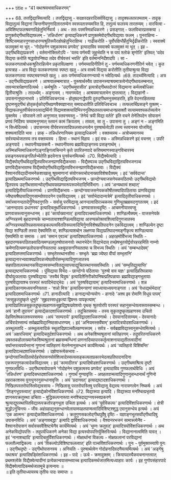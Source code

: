 +++
title = "41 यथाश्रयभावाधिकरणम्"

+++
68. तत्तद्विद्यास्वित्यादि । तत्तद्विद्यासु - सदक्षरदहरादिसर्वविद्यासु । तादृक्फलतरतमताम् - तादृक् विद्यातुल्यं विद्यानां चिन्तनीयगुणादितारतम्येन स्वरूपतारम्यमस्ति हि, तत्तुल्यं फलस्य तारतम्यम् । वारयित्वा - अविशिष्टफलश्रवणादिहेतुभिर्निवार्य । अथ - ततः परमस्मिन्नधिकरणे । प्रसङ्गात् - फलविचारप्रसक्त्या । प्रागुक्तोद्गीथाविद्याफलम् - 'तन्निर्धारण' इत्याद्यधिकरणे प्रागुक्तमेवोद्गीथविद्यायाः फलम् । पुनराक्षिप्य - शिष्टिसमाहारगुणसाधारण्यश्रुतिरूपैराक्षेपहेतुभिराक्षिप्य । गाढीकरोति - पूर्वोपक्षिप्तैर्हेतुभिर्दृढीकरोति । स्ववाक्ये फलमुक्तं मा भूत् - 'गोदोहनेन पशुकामस्य प्रणयेत्' इत्यादाविव स्ववाक्ये फलमुक्तं मा भूत् । इह - उद्गीथविद्याप्रकरणे । वर्तमानोक्तितोऽपि - 'यस्य पर्णमयी जुहुर्भवति न स पापं श्लोकं शृणोति' इतिवत् 'यदेव विद्यया करोति श्रद्धयोपनिषदा तदेव वीर्यवत्तरं भवति' इति वर्तमाननिर्देशादपि । सा - फलकरणताबोधकश्रुतिराहित्येन प्रकृतविलक्षणा । पर्णमय्यादिनीतिर्न तु - पर्णमय्यधिकरणनीतिर्न भवेत् । कुत इत्यत्राह - अत्र विद्या फलकरणतया स्पष्टा खलु - अत्र वाक्ये विद्यया करोतीति तृतीयाश्रुत्या विद्या फलकरणतया स्पष्टमवगम्यते खलु । अतः पर्णमय्यधिकरणन्यायो न भवेदित्यर्थः ॥69. तादर्थ्यमित्यादि । अत्र - उद्गीथविद्याप्रकरणे । आश्रयालम्बमात्रात् - पुरूषार्थस्यैव उपासनस्याश्रयमात्रत्वेनोद्गीथावलम्बनात्, तावन्मात्रापेक्षणादित्यर्थः । कर्मश्रुतिः - 'उद्गीथमुपासीत' इत्यत्रोद्गीथपदोत्तरं विद्यमाना कर्मत्वबोधिका द्वितीयाश्रुतिः । तादर्थ्यम् - अङ्गत्वम् । नावगमयेत् । आश्रयमात्रलाभेन तृप्तत्वात् । विद्याहानौ - उपासनानुष्ठानाभावे । प्रतिविधिवचनञ्च - होतृषदनाद्धैवापि दुरुद्गीथमनुसमाहरति, इति वेदनरहिततया दुष्टमप्युद्गीथं होतृकर्तृकोद्गीथप्रणवैक्यज्ञानात् समादधातीति प्रतिविधिवचञ्च । तत्फलार्थिप्रसङ्गे युक्तम् - विद्याफलभूतवीर्यवत्तरत्वाद्यर्थिनो विद्यामशक्त्यादिभिरननुतिष्ठतस्तत्समाधानप्रसक्तौ सत्यामवश्यकर्तव्यत्वेन युक्तमेव । सोपासने तारे अनुगमात् स्तवनमस्तु - 'तेनेयं त्रयी विद्या वर्तते' इति वचने तेनेतिपदेन सोपासनं प्रणवं निर्दिश्य त्रय्यामनुगमात् स्तवनं कामं क्रियताम् । तावता, सा तु - उपासना तु । अङ्गं न - अङ्गमिति न सिध्येदित्यर्थः । उपासनस्य वीर्यवत्तरत्वादिफलसाधनत्वेन पुरुषार्थत्वेऽपि तस्य स्तवनस्य योजयितुं शक्यत्वादिति भावः । प्राक् - तन्निर्धारणानियमः इत्याद्यधिकरणे । वक्तव्यस्य - अत्रोच्यमानस्य सर्वस्यार्थजातस्य तत्र वक्तव्यस्य । हित्वा - स्थानं विहाय । इदं वचः - अस्मिन्नधिकरणे इदं वचनम् । उपरि अङ्गपादे । स्थापनीयप्रसक्त्यै - स्थापनीयस्य ब्रह्मविद्याङ्गस्य प्रसङ्गार्थम् । अस्मिन्नन्तिमाधिकरणेऽङ्गाङ्गित्वचिन्तने कृते उपरितनपादे करिष्यमाणस्याङ्गविचारस्य प्रसङ्गरूपसङ्गतिर्लभ्येतेति हृदयेनात्र पुनर्वचनमित्यर्थः ॥70. विद्यैक्येत्यादि । विद्यैक्योद्गीथविद्याद्वितयविभजनप्राणविद्यैकभावाः - विद्यैक्यञ्च उद्गीथविद्याद्वितयविभजनञ्च प्राणविद्यैकभावश्च विद्यैक्योद्गीथविद्याद्वितयविभजनप्राणविद्यैकभावाः । विद्यैक्यं वैश्वानरविद्यादीनामनेकशाखासु श्रूयमाणानां संयोगरूपचोदनाख्याविशेषादैक्यम् । इदं 'सर्ववेदान्त' इत्यादिप्रथमाधिकरणार्थः । उद्गीथविद्याद्वितयविभजनम् - छान्दोग्यवाजसनेयकपठितयोः उद्गीथविद्ययोः द्वितयस्य उद्गीथसामान्योद्गीथावयवप्रणवरूपरूपभेदादिभिर्विभागः । अयं 'अन्यथात्वं शब्दात्' इत्यादिद्वितीयाधिकरणार्थः । प्राणविद्यैकभावः - छान्दोग्यवाजसनेयककौषीतक्यादिपठितायाः प्राणविद्याया ज्यैष्ठ्यश्रैष्ठ्यादिगुणसाम्योपपादनेन एकविद्यात्वम् । इदं 'सर्वाभेदादान्यत्रेमे' इत्यादितृतीयाधिकरणार्थः । सर्वास्वानन्दतादेर्गुणिवदनुगतिः - सर्वासु परविद्यासु आनन्दत्वादिपञ्चकस्य गुणिभूतब्रह्मवदनुगतत्वम् । इदं 'आनन्दादयः प्रधानस्य' इत्यादिचतुर्थाधिकरणार्थः । प्राणवासस्त्वदृष्टिः - आचमनीयास्वप्सु प्राणवासस्त्वानुसन्धानम् । इदं 'कार्याख्यानात्' इत्यादिपञ्चमाधिकरणार्थः । शाण्डिल्यैक्यम् - वाजसनेयके अग्निरहस्ये बृहदारण्यके चाम्नातायाश्शाण्डिल्यविद्याया आरण्यकोक्तवशित्वादिगुणजातस्य अग्निरहस्यप्रतिपन्नसत्यसङ्कल्पत्वविततिरूपत्वादिभिर्गुणाविशेषप्रतिपादनेन एकविद्यात्वम् । शाण्डिल्येन दृष्टा विद्या शाण्डिली तस्या ऐक्यमिति वा, शाण्डिल्याशब्देन लक्षणया विद्याप्रतिपादनमङ्गीकृत्य शाण्डिल्याया ऐक्यमिति वा समासः । अयं 'समान एवञ्च' इत्यादिषष्ठाधिकरणार्थः । अहरहमोर्विभज्य स्थितिः - बृहदारण्यकपठिताक्ष्यादित्यमण्डलपुरुषोपासनयोः स्थानभेदेन विद्याभेदात् तच्छेषभूतयोर्द्वयोरहरहमिति नाम्नोः क्रमेणादित्यमण्डलोपासननियततया अक्ष्युपासननियततया च विभज्य स्थितिः । अयं 'सम्बन्धादेवम्' इत्यादिसप्तमाधिकरणार्थः । सम्भृतेस्स्थानसीमा - सम्भृतेः 'ब्रह्म ज्येष्ठा वीर्या सम्भृतानि' इत्याद्यनारभ्यवाक्यप्रतिपन्नज्येष्ठवीर्यसम्भृत्यादिगुणजातस्य सहपठिताल्पस्थानकविद्यास्वसम्भावितद्युव्याप्त्याद्युचितस्थानव्यवस्थितिः । अयं 'सम्भृतिद्युव्याप्ति' इत्याद्यष्टमाधिकरणार्थः । पुंविद्याया विभेदः - छान्दोग्ये पठितायाः 'पुरुषो वाव यज्ञः' इत्यादिप्रतिपन्नायाः दीर्घायुःफलायाः पुरुषविद्यायाः 'तस्यैवं विदुषः' इत्यादितैत्तिरीकोपनिषत्प्रतिपन्नायाः ब्रह्मविद्याङ्गभूतायाः पुरुषविद्यायाश्च परस्परं रूपादिभेदाद्भेदः । अयं 'पुरुषविद्यायाम्' इत्यादिनवमाधिकरणार्थः । शन्न इत्यादिकानामध्ययननियतता - 'शन्नो मित्रः' इत्यादिमन्त्राणां स्वाध्यायाध्ययनाङ्गता । अयं 'वेधाद्यर्थभेदात्' इत्यादिदशमाधिकरणार्थः ॥71. हानादीत्यादि । हानाद्यन्योन्ययोगः - हानादेः 'अश्व इव रोमाणि विधूय पापम्' 'तत्सुकृतदुष्कृते धूनुते' 'सुहृदस्साधुकृत्यां द्विषन्तः पापकृत्याम्' इत्यादिप्रतिपन्नसुकृतदुष्कृतप्रहाणतत्सुहृद्द्विषत्प्रवेशयोः पृथक् श्रुतयोरपि परस्परं सहानुसन्धेयत्वरूपस्सम्बन्धः । अयं 'हानौ तूपायन' इत्याद्येकादशाधिकरणार्थः । तदुचितसमयः - तस्य सुकृतदुष्कृतप्रहाणस्य उचितो देहविश्लेषकालरूपस्समयः ।अयं 'साम्पराये' इत्यादिद्वादशाधिकरणार्थः । देवयानादिसाम्यम् - देवयानादेः अर्चिरादेस्साम्यं सर्वब्रह्मविद्यानिष्ठसाधारण्यम् । इदं 'अनियमस्सर्वेषाम्' इत्यादित्रयोदशाधिकरणार्थः । अस्थूलतादि - अस्थूलत्वादिकं स्थूलादिप्रपञ्चवैलक्षण्यरूपम् । सर्वत्र - सर्वब्रह्मविद्यास्वनुसन्धेयमित्यर्थः । अयं 'अक्षरधियाम्' इत्यादिचतुर्दशाधिकरणार्थः । अथ अनेकशिष्यश्रुतानां व्यतिहरणम् - तदुपरितनाधिकरणे उषस्तकहोलाख्यानेकशिष्यश्रुतानां ब्रह्मसम्बन्धिनां प्राणनादिव्यापारकर्तृत्वाशनायाद्यतीतत्वादीनां सर्वान्तरत्वपर्यन्तानां गुणानां व्यतिहरणं मेलनेनानुसन्धानं कार्यमित्यर्थः । अयं 'व्यतिहारो विशिंषन्ति' इत्यादिपञ्चदशाधिकरणार्थः । दह्रोपास्त्येकभावः - छन्दोगवाजिपठितयोर्दहरोपासनयोर्वशित्वादेस्सत्यसङ्कल्पताप्रकारभेदत्वप्रतिपादनादिना एकरूपगुणकत्वादेकविद्यात्वम् । इदं 'कामादीतत्र' इत्यादिषोडशाधिकरणार्थः । उद्गीथमाश्रित्य दृष्टौ गुणफलविधिः - उद्गीथाश्रयोपासने 'गोदोहनेन पशुकामस्य प्रणयेत्' इत्यादाविव गुणफलार्थविधिः । अयं 'तन्निर्धारण' इत्यादिसप्तदशाधिकरणार्थः । गुणार्थं गुण्यावृत्तिः - अपहतपाप्मत्वादिगुणानुसन्धानार्थं गुणिनो दहराकाशस्य पुनःपुनरनुसन्धानावृत्तिः । अयं 'प्रदानवत्' इत्याद्यष्टादशाधिकरणार्थः । निखिलपरतरोपास्तिवेद्यावसायः - निखिलासु परतरोपास्तिषु परविद्यासु वेद्यस्य नारायणत्वेन निष्कर्षः । अयं 'लिङ्गभूयस्त्वात्' इत्याद्येकोनविंशाधिकरणार्थः ॥72. विद्यारूपा इत्यादि । विद्यारूपा मनश्चित्प्रभृतयो ज्ञानरूपक्रतुस्था उचिताः - बुद्धिकल्पनारूपा मनश्चिदाद्यग्नयस्स्वप्रकरणे श्रुत्याद्युपस्थापितविद्यारूपक्रतोरङ्गभूता उचिता इत्यर्थः । अयं 'पूर्वविकल्पः' इत्यादिविंशाधिकरणार्थः । क्षेत्री शुद्धोऽनुचिन्त्यः - जीवः अहंग्रहाद्यनुसन्धानवेलायामपहतपाप्मत्वादिविशिष्टश्शुद्ध एवानुसन्धेय इत्यर्थः । अयं 'एक आत्मनः' इत्याद्येकविंशाधिकरणार्थः । क्रतुगुणसकलोद्गीथपूर्वेषु दृष्टिः - यज्ञाङ्गभूतसर्वोद्गीथादिषु उपासनविधिः । अयं 'अङ्गावबद्धाः' इत्यादि द्वाविंशाधिकरणार्थः । वैश्वानरभजनं सामास्त्येनैव - वैश्वानरोपासनं सर्वावयववैशिष्ट्येनैव कार्यमित्यर्थः । अयं 'भूम्नः क्रतुवत्' इत्यादित्रयोविंशाधिकरणार्थः । अथ अनेकविद्योपपत्तिः - तदुपर्यधिकरणे अनेका विद्या इत्यस्योपपत्तिर्युक्तिरित्यर्थः । विद्यानानात्वमिति यावत् । इदं 'नानाशब्दादि' इत्यादिचतुर्विंशाधिकरणार्थः । मोक्षार्थानां विकल्पः - मोक्षफलानां परविद्यानां फलतौल्याद्विकल्पः । अयं 'विकल्पोऽविशिष्टफलत्वात्' इति पञ्चविंशाधिकरणार्थः । पुनः - पूर्वमुक्तस्यापि पुनः । उद्गीथदृष्टेः - उद्गीथोपासनस्य । अनियतिः - पुरुषार्थत्वेन गोदोहनादिवदनैयत्यमित्यर्थः । अयं 'अङ्गेषु यथाश्रय' इत्यादिषड्विंशाधिकरणार्थः । इह - पादे । ऊचे - क्रमादुक्तम् । क्रियापदस्यैकवचनान्तत्वात् प्रथमश्लोके विद्यैक्येत्यादीनां प्रत्येकान्वयासम्भवाच्च इत्यादिकमर्थजातमित्यध्याहारः कार्यः । इह गुणोपसंहारपादे विद्यैक्येत्यादिकमर्थजातमूचे इत्यन्वयः ॥   
॥ इति तृतीयाध्यायस्य तृतीयः पादः समाप्तः ॥
